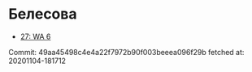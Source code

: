 # Белесова
- [27: WA 6](27.md)

Commit: 49aa45498c4e4a22f7972b90f003beeea096f29b
 fetched at: 20201104-181712
